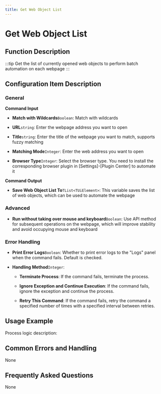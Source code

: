 ```yaml
---
title: Get Web Object List
---
```


# Get Web Object List

## Function Description

:::tip 
Get the list of currently opened web objects to perform batch automation on each webpage
:::

## Configuration Item Description

### General

**Command Input**

- **Match with Wildcards**`Boolean`: Match with wildcards

- **URL**`string`: Enter the webpage address you want to open

- **Title**`string`: Enter the title of the webpage you want to match, supports fuzzy matching

- **Matching Mode**`Integer`: Enter the web address you want to open

- **Browser Type**`Integer`: Select the browser type. You need to install the corresponding browser plugin in [Settings]-[Plugin Center] to automate it


**Command Output**

- **Save Web Object List To**`TList<TUiElement>`: This variable saves the list of web objects, which can be used to automate the webpage

### Advanced

- **Run without taking over mouse and keyboard**`Boolean`: Use API method for subsequent operations on the webpage, which will improve stability and avoid occupying mouse and keyboard


### Error Handling

- **Print Error Logs**`Boolean`: Whether to print error logs to the "Logs" panel when the command fails. Default is checked. 

- **Handling Method**`Integer`:

    - **Terminate Process**: If the command fails, terminate the process.

    - **Ignore Exception and Continue Execution**: If the command fails, ignore the exception and continue the process.

    - **Retry This Command**: If the command fails, retry the command a specified number of times with a specified interval between retries.

## Usage Example

Process logic description:

## Common Errors and Handling

None

## Frequently Asked Questions

None

